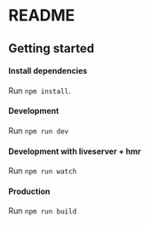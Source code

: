 # README

## Getting started

#### Install dependencies

Run `npm install`.

#### Development

Run `npm run dev`

#### Development with liveserver + hmr

Run `npm run watch`

#### Production

Run `npm run build`
